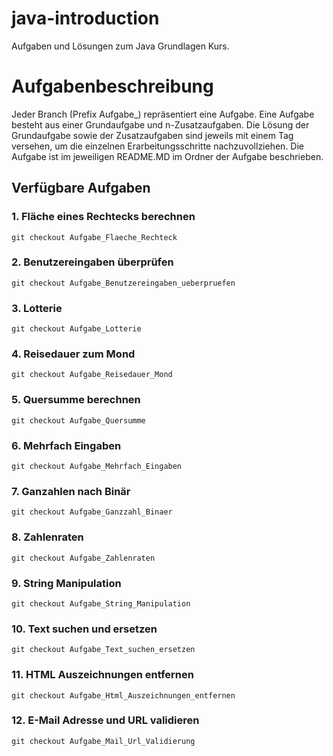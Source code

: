 # java-introduction
Aufgaben und Lösungen zum Java Grundlagen Kurs.

# Aufgabenbeschreibung
Jeder Branch (Prefix Aufgabe_) repräsentiert eine Aufgabe. Eine Aufgabe besteht aus einer Grundaufgabe und n-Zusatzaufgaben. 
Die Lösung der Grundaufgabe sowie der Zusatzaufgaben sind jeweils mit einem Tag versehen, um die einzelnen Erarbeitungsschritte nachzuvollziehen.
Die Aufgabe ist im jeweiligen README.MD im Ordner der Aufgabe beschrieben.

## Verfügbare Aufgaben

### 1. Fläche eines Rechtecks berechnen
```
git checkout Aufgabe_Flaeche_Rechteck
```
### 2. Benutzereingaben überprüfen
```
git checkout Aufgabe_Benutzereingaben_ueberpruefen
```
### 3. Lotterie
```
git checkout Aufgabe_Lotterie
```
### 4. Reisedauer zum Mond
```
git checkout Aufgabe_Reisedauer_Mond
```
### 5. Quersumme berechnen
```
git checkout Aufgabe_Quersumme
```
### 6. Mehrfach Eingaben
```
git checkout Aufgabe_Mehrfach_Eingaben
```
### 7. Ganzahlen nach Binär
```
git checkout Aufgabe_Ganzzahl_Binaer
```
### 8. Zahlenraten
```
git checkout Aufgabe_Zahlenraten
```
### 9. String Manipulation
```
git checkout Aufgabe_String_Manipulation
```
### 10. Text suchen und ersetzen
```
git checkout Aufgabe_Text_suchen_ersetzen
```
### 11. HTML Auszeichnungen entfernen
```
git checkout Aufgabe_Html_Auszeichnungen_entfernen
```
### 12. E-Mail Adresse und URL validieren
```
git checkout Aufgabe_Mail_Url_Validierung
```

